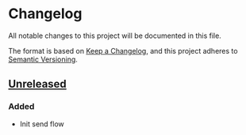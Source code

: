 # Changelog

All notable changes to this project will be documented in this file.

The format is based on [Keep a Changelog](https://keepachangelog.com/en/1.0.0/),
and this project adheres to [Semantic Versioning](https://semver.org/spec/v2.0.0.html).

## [Unreleased]

### Added

- Init send flow

[unreleased]: https://github.com/pimalaya/http/compare/root..HEAD

<!-- generated by git-cliff on 2025-04-22T15:15:23.828013582+02:00 -->
